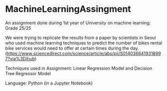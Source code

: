# MachineLearningAssingment

An assignment done during 1st year of University on machine learning: Grade 25/25

We were trying to replicate the results from a paper by scientists in Seoul who used machine learning techniques 
to predict the number of bikes rental bike services would need to offer at certain times during the day. 
(https://www.sciencedirect.com/science/article/abs/pii/S0140366419318997?via%3Dihub)

Techniques used in Assignment: Linear Regression Model and Decision Tree Regressor Model

Language: Python (in a Jupyter Notebook)
